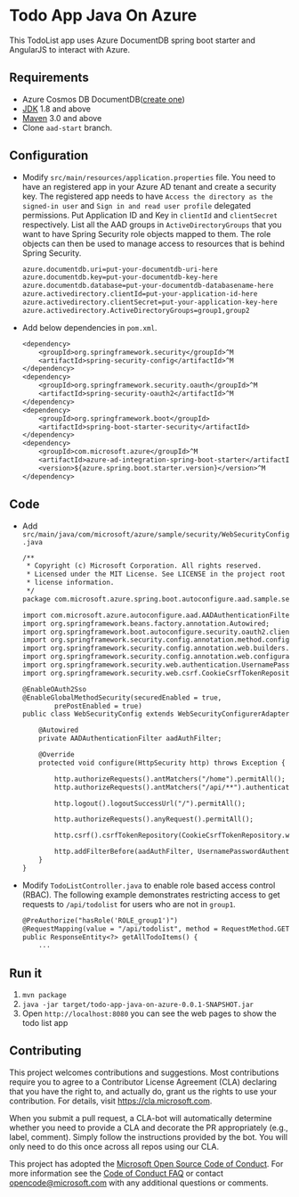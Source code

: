 # Todo App Java On Azure

This TodoList app uses Azure DocumentDB spring boot starter and AngularJS to interact with Azure.

## Requirements

* Azure Cosmos DB DocumentDB([create one](https://docs.microsoft.com/en-us/azure/cosmos-db/create-documentdb-java))
* [JDK](http://www.oracle.com/technetwork/java/javase/downloads/jdk8-downloads-2133151.html) 1.8 and above
* [Maven](https://maven.apache.org/) 3.0 and above
* Clone `aad-start` branch.

## Configuration

* Modify `src/main/resources/application.properties` file. You need to have an registered app in your Azure AD tenant and create a security key. The registered app needs to have `Access the directory as the signed-in user` and `Sign in and read user profile` delegated permissions. Put Application ID and Key in `clientId` and `clientSecret` respectively. List all the AAD groups in `ActiveDirectoryGroups` that you want to have Spring Security role objects mapped to them. The role objects can then be used to manage access to resources that is behind Spring Security.

    ``` txt
    azure.documentdb.uri=put-your-documentdb-uri-here
    azure.documentdb.key=put-your-documentdb-key-here
    azure.documentdb.database=put-your-documentdb-databasename-here
    azure.activedirectory.clientId=put-your-application-id-here
    azure.activedirectory.clientSecret=put-your-application-key-here
    azure.activedirectory.ActiveDirectoryGroups=group1,group2
    ```
* Add below dependencies in `pom.xml`.

    ``` txt
    <dependency>
        <groupId>org.springframework.security</groupId>^M
        <artifactId>spring-security-config</artifactId>^M
    </dependency>
    <dependency>
        <groupId>org.springframework.security.oauth</groupId>^M
        <artifactId>spring-security-oauth2</artifactId>^M
    </dependency>
    <dependency>
        <groupId>org.springframework.boot</groupId>
        <artifactId>spring-boot-starter-security</artifactId>
    </dependency>
    <dependency>
        <groupId>com.microsoft.azure</groupId>^M
        <artifactId>azure-ad-integration-spring-boot-starter</artifactId>^M
        <version>${azure.spring.boot.starter.version}</version>^M
    </dependency>
    ```

## Code

* Add `src/main/java/com/microsoft/azure/sample/security/WebSecurityConfig.java`
    ``` txt
    /**
     * Copyright (c) Microsoft Corporation. All rights reserved.
     * Licensed under the MIT License. See LICENSE in the project root for
     * license information.
     */
    package com.microsoft.azure.spring.boot.autoconfigure.aad.sample.security;

    import com.microsoft.azure.autoconfigure.aad.AADAuthenticationFilter;
    import org.springframework.beans.factory.annotation.Autowired;
    import org.springframework.boot.autoconfigure.security.oauth2.client.EnableOAuth2Sso;
    import org.springframework.security.config.annotation.method.configuration.EnableGlobalMethodSecurity;
    import org.springframework.security.config.annotation.web.builders.HttpSecurity;
    import org.springframework.security.config.annotation.web.configuration.WebSecurityConfigurerAdapter;
    import org.springframework.security.web.authentication.UsernamePasswordAuthenticationFilter;
    import org.springframework.security.web.csrf.CookieCsrfTokenRepository;

    @EnableOAuth2Sso
    @EnableGlobalMethodSecurity(securedEnabled = true,
            prePostEnabled = true)
    public class WebSecurityConfig extends WebSecurityConfigurerAdapter {

        @Autowired
        private AADAuthenticationFilter aadAuthFilter;

        @Override
        protected void configure(HttpSecurity http) throws Exception {

            http.authorizeRequests().antMatchers("/home").permitAll();
            http.authorizeRequests().antMatchers("/api/**").authenticated();

            http.logout().logoutSuccessUrl("/").permitAll();

            http.authorizeRequests().anyRequest().permitAll();

            http.csrf().csrfTokenRepository(CookieCsrfTokenRepository.withHttpOnlyFalse());

            http.addFilterBefore(aadAuthFilter, UsernamePasswordAuthenticationFilter.class);
        }
    }
    ```

* Modify `TodoListController.java` to enable role based access control (RBAC). The following example demonstrates restricting access to get requests to `/api/todolist` for users who are not in `group1`.

    ``` txt
    @PreAuthorize("hasRole('ROLE_group1')")
    @RequestMapping(value = "/api/todolist", method = RequestMethod.GET, produces = {MediaType.APPLICATION_JSON_VALUE})
    public ResponseEntity<?> getAllTodoItems() {
        ...
    ```

## Run it

1. `mvn package`
1. `java -jar target/todo-app-java-on-azure-0.0.1-SNAPSHOT.jar`
1. Open `http://localhost:8080` you can see the web pages to show the todo list app

## Contributing

This project welcomes contributions and suggestions.  Most contributions require you to agree to a
Contributor License Agreement (CLA) declaring that you have the right to, and actually do, grant us
the rights to use your contribution. For details, visit https://cla.microsoft.com.

When you submit a pull request, a CLA-bot will automatically determine whether you need to provide
a CLA and decorate the PR appropriately (e.g., label, comment). Simply follow the instructions
provided by the bot. You will only need to do this once across all repos using our CLA.

This project has adopted the [Microsoft Open Source Code of Conduct](https://opensource.microsoft.com/codeofconduct/).
For more information see the [Code of Conduct FAQ](https://opensource.microsoft.com/codeofconduct/faq/) or
contact [opencode@microsoft.com](mailto:opencode@microsoft.com) with any additional questions or comments.
